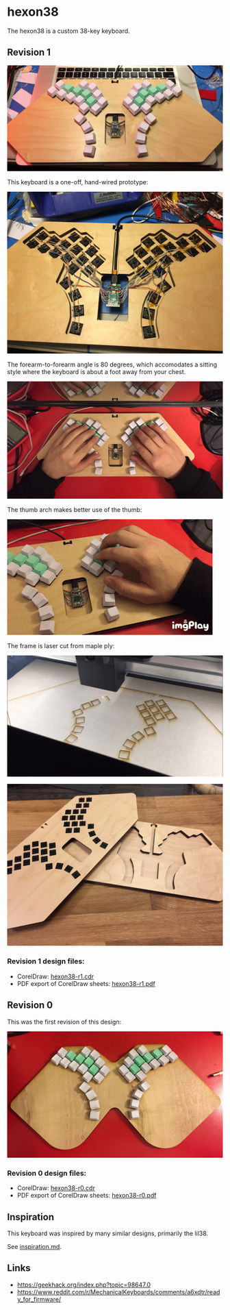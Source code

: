 # hexon38

The hexon38 is a custom 38-key keyboard.

## Revision 1

![](.assets/IMG_3324.JPG)

This keyboard is a one-off, hand-wired prototype:

![](.assets/IMG_3321.JPG)

The forearm-to-forearm angle is 80 degrees, which accomodates a sitting style where the keyboard is about a foot away from your chest.

![](.assets/IMG_3327.jpg)

The thumb arch makes better use of the thumb:

![](.assets/IMB_CqD3UI.GIF)

The frame is laser cut from maple ply:

![](.assets/IMG_3332.jpg)

![](.assets/56608058343__9A67222E-A3E3-4415-AB9B-601620054C22.JPG)


### Revision 1 design files:

- CorelDraw: [hexon38-r1.cdr](hexon38-r1.cdr)
- PDF export of CorelDraw sheets: [hexon38-r1.pdf](hexon38-r1.pdf)



## Revision 0

This was the first revision of this design:

![](.assets/IMG_3289.JPG)

### Revision 0 design files:

- CorelDraw: [hexon38-r0.cdr](hexon38-r0.cdr)
- PDF export of CorelDraw sheets: [hexon38-r0.pdf](hexon38-r0.pdf)


## Inspiration

This keyboard was inspired by many similar designs, primarily the lil38.

See [inspiration.md](inspiration.md).


## Links
- https://geekhack.org/index.php?topic=98647.0
- https://www.reddit.com/r/MechanicalKeyboards/comments/a6xdtr/ready_for_firmware/
